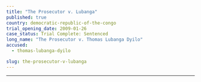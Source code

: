 ```yaml
---
title: "The Prosecutor v. Lubanga"
published: true
country: democratic-republic-of-the-congo
trial_opening_date: 2009-01-26
case_status: Trial Complete: Sentenced
long_name: "The Prosecutor v. Thomas Lubanga Dyilo"
accused:
  - thomas-lubanga-dyilo

slug: the-prosecutor-v-lubanga
---
```

---

